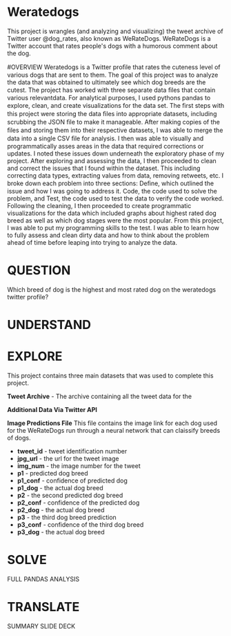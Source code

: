 # Weratedogs
This project is wrangles (and analyzing and visualizing) the tweet archive of Twitter user @dog_rates, also known as WeRateDogs. WeRateDogs is a Twitter account that rates people's dogs with a humorous comment about the dog. 

#OVERVIEW
Weratedogs is a Twitter proﬁle that rates the cuteness level of various dogs that are sent to them. The goal of this project was to analyze the data that was obtained to ultimately see which dog breeds are the cutest. The project has worked with three separate data ﬁles that contain various relevantdata. For analytical purposes, I used pythons pandas to explore, clean, and create visualizations for the data set. The ﬁrst steps with this project were storing the data ﬁles into appropriate datasets, including scrubbing the JSON ﬁle to make it manageable. After making copies of the ﬁles and storing them into their respective datasets, I was able to merge the data into a single CSV ﬁle for analysis. I then was able to visually and programmatically asses areas in the data that required corrections or updates. I noted these issues down underneath the exploratory phase of my project. After exploring and assessing the data, I then proceeded to clean and correct the issues that I found within the dataset. This including correcting data types, extracting values from data, removing retweets, etc. I broke down each problem into three sections: Deﬁne, which outlined the issue and how I was going to address it. Code, the code used to solve the problem, and Test, the code used to test the data to verify the code worked. Following the cleaning, I then proceeded to create programmatic visualizations for the data which included graphs about highest rated dog breed as well as which dog stages were the most popular. From this project, I was able to put my programming skills to the test. I was able to learn how to fully assess and clean dirty data and how to think about the problem ahead of time before leaping into trying to analyze the data.

# QUESTION
Which breed of dog is the highest and most rated dog on the weratedogs twitter profile?

# UNDERSTAND


# EXPLORE
This project contains three main datasets that was used to complete this project.

<b>Tweet Archive</b> - The archive containing all the tweet data for the 


<b>Additional Data Via Twitter API</b>

<b>Image Predictions File</b>
This file contains the image link for each dog used for the WeRateDogs run through a neural network that can claissify breeds of dogs. 
<ul>
  <li><b>tweet_id</b> - tweet identification number</li>
<li><b>jpg_url</b> - the url for the tweet image</li>
<li> <b>img_num</b> - the image number for the tweet</li>
<li> <b>p1</b> - predicted dog breed </li>
<li><b>p1_conf</b> - confidence of predicted dog</li>
<li> <b>p1_dog</b> - the actual dog breed</li>
<li><b>p2</b> - the second predicted dog breed</li>
<li><b>p2_conf</b> - confidence of the predicted dog</li>
<li><b>p2_dog</b> - the actual dog breed</li>
<li><b>p3</b> - the third dog breed prediction</li>
<li><b>p3_conf</b> - confidence of the third dog breed</li>
<li><b>p3_dog</b> - the actual dog breed</li> 
</ul>

# SOLVE
FULL PANDAS ANALYSIS

# TRANSLATE
SUMMARY SLIDE DECK
